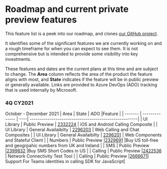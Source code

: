 # Roadmap and current private preview features

This feature list is a peek into our roadmap, and clones [our GitHub project](https://github.com/Azure/Communication/projects/1). 

It identifies some of the significant features we are currently working on and a rough timeframe for when you can expect to see them. It is not comprehensive but is intended to provide some visibility into key investments.

These features and dates are the current plans at this time and are subject to change. The **Area** column reflects the area of the product the feature aligns with most, and **State**  indicates if the feature will be in public preview or generally available.  Links are provided to Azure DevOps (ADO) tracking that is used internally by Microsoft.

### 4Q CY2021
October - December 2021
| Area    | State          | ADO |Feature                                                |
| ------- | -------------- | ----| ------------------------------------------------------|
| UI Library | Public Preview | [2332224](https://skype.visualstudio.com/SPOOL/_workitems/edit/2332224) | iOS and Android Calling Composite |
| UI Library | General Availaibilty | [2296203](https://skype.visualstudio.com/SPOOL/_workitems/edit/2296203) | Web Calling and Chat Composites |
| UI Library | General Availaibilty | [2296201](https://skype.visualstudio.com/SPOOL/_workitems/edit/2296201) | Web Components and Stateful Client |
| Numbers    | Public Preview |[2329691](https://skype.visualstudio.com/SPOOL/_workitems/edit/2329691)  |Buy US toll-free and geogrpahic numbers from UK and Ireland |
| SMS    | Public Preview |[2399832](https://skype.visualstudio.com/SPOOL/_workitems/edit/2399832)  |Buy SMS Short Codes in US |
| Calling | Public Preview  |[2422536](https://skype.visualstudio.com/SPOOL/_workitems/edit/2422536)  | Network Connectivity Test Tool |
| Calling | Public Preview |[2666671](https://skype.visualstudio.com/SPOOL/_workitems/edit/2666671)| Support For Teams identities in calling SDK for JavaScript|
